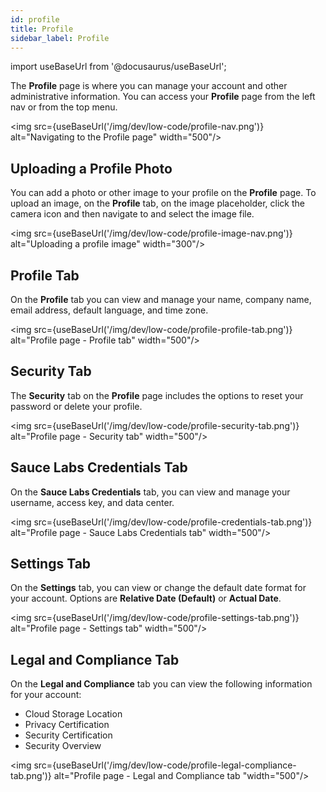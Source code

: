 ```yaml
---
id: profile
title: Profile
sidebar_label: Profile
---
```


import useBaseUrl from '@docusaurus/useBaseUrl';

The **Profile** page is where you can manage your account and other administrative information. You can access your **Profile** page from the left nav or from the top menu.

<img src={useBaseUrl('/img/dev/low-code/profile-nav.png')} alt="Navigating to the Profile page" width="500"/>

## Uploading a Profile Photo

You can add a photo or other image to your profile on the **Profile** page. To upload an image, on the **Profile** tab, on the image placeholder, click the camera icon and then navigate to and select the image file.

<img src={useBaseUrl('/img/dev/low-code/profile-image-nav.png')} alt="Uploading a profile image" width="300"/>

## Profile Tab

On the **Profile** tab you can view and manage your name, company name, email address, default language, and time zone.

<img src={useBaseUrl('/img/dev/low-code/profile-profile-tab.png')} alt="Profile page - Profile tab" width="500"/>

## Security Tab

The **Security** tab on the **Profile** page includes the options to reset your password or delete your profile.

<img src={useBaseUrl('/img/dev/low-code/profile-security-tab.png')} alt="Profile page - Security tab" width="500"/>

## Sauce Labs Credentials Tab

On the **Sauce Labs Credentials** tab, you can view and manage your username, access key, and data center.

<img src={useBaseUrl('/img/dev/low-code/profile-credentials-tab.png')} alt="Profile page - Sauce Labs Credentials tab" width="500"/>

## Settings Tab

On the **Settings** tab, you can view or change the default date format for your account. Options are **Relative Date (Default)** or **Actual Date**.

<img src={useBaseUrl('/img/dev/low-code/profile-settings-tab.png')} alt="Profile page - Settings tab" width="500"/>

## Legal and Compliance Tab

On the **Legal and Compliance** tab you can view the following information for your account:

- Cloud Storage Location
- Privacy Certification
- Security Certification
- Security Overview

<img src={useBaseUrl('/img/dev/low-code/profile-legal-compliance-tab.png')} alt="Profile page - Legal and Compliance tab "width="500"/>
